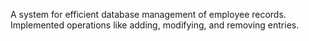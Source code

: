A system for efficient database management of employee records.
Implemented operations like adding, modifying, and removing entries.
